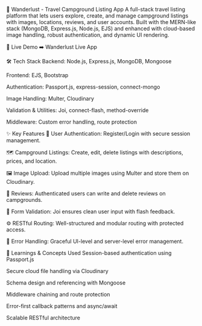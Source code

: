🌄 Wanderlust - Travel Campground Listing App
A full-stack travel listing platform that lets users explore, create, and manage campground listings with images, locations, reviews, and user accounts. Built with the MERN-like stack (MongoDB, Express.js, Node.js, EJS) and enhanced with cloud-based image handling, robust authentication, and dynamic UI rendering.

🔗 Live Demo
➡️ Wanderlust Live App


🛠️ Tech Stack
Backend: Node.js, Express.js, MongoDB, Mongoose

Frontend: EJS, Bootstrap

Authentication: Passport.js, express-session, connect-mongo

Image Handling: Multer, Cloudinary

Validation & Utilities: Joi, connect-flash, method-override

Middleware: Custom error handling, route protection

✨ Key Features
🔐 User Authentication: Register/Login with secure session management.

🗺️ Campground Listings: Create, edit, delete listings with descriptions, prices, and location.

🖼️ Image Upload: Upload multiple images using Multer and store them on Cloudinary.

💬 Reviews: Authenticated users can write and delete reviews on campgrounds.

🧾 Form Validation: Joi ensures clean user input with flash feedback.

⚙️ RESTful Routing: Well-structured and modular routing with protected access.

🚫 Error Handling: Graceful UI-level and server-level error management.


🧠 Learnings & Concepts Used
Session-based authentication using Passport.js

Secure cloud file handling via Cloudinary

Schema design and referencing with Mongoose

Middleware chaining and route protection

Error-first callback patterns and async/await

Scalable RESTful architecture

